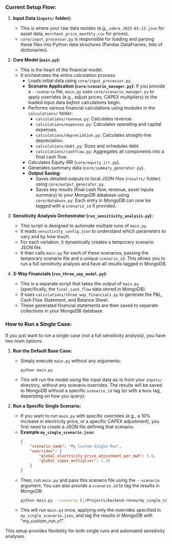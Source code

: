 ### Current Setup Flow:

1.  **Input Data (`inputs/` folder):**
    *   This is where your raw data resides (e.g., `zebre_2025-01-13.json` for asset data, `merchant_price_monthly.csv` for prices).
    *   `core/input_processor.py` is responsible for loading and parsing these files into Python data structures (Pandas DataFrames, lists of dictionaries).

2.  **Core Model (`main.py`):**
    *   This is the heart of the financial model.
    *   It orchestrates the entire calculation process:
        *   Loads initial data using `core/input_processor.py`.
        *   **Scenario Application (`core/scenario_manager.py`):** If you provide a `--scenario` file, `main.py` uses `core/scenario_manager.py` to apply overrides (e.g., adjust prices, CAPEX multipliers) to the loaded input data *before* calculations begin.
        *   Performs various financial calculations using modules in the `calculations/` folder:
            *   `calculations/revenue.py`: Calculates revenue.
            *   `calculations/expenses.py`: Calculates operating and capital expenses.
            *   `calculations/depreciation.py`: Calculates straight-line depreciation.
            *   `calculations/debt.py`: Sizes and schedules debt.
            *   `calculations/cashflow.py`: Aggregates all components into a final cash flow.
        *   Calculates Equity IRR (`core/equity_irr.py`).
        *   Generates summary data (`core/summary_generator.py`).
        *   **Output Saving:**
            *   Saves detailed outputs to local JSON files (`results/` folder) using `core/output_generator.py`.
            *   Saves key results (final cash flow, revenue, asset inputs summary) to your MongoDB database using `core/database.py`. Each entry in MongoDB can now be tagged with a `scenario_id` if provided.

3.  **Sensitivity Analysis Orchestrator (`run_sensitivity_analysis.py`):**
    *   This script is designed to automate multiple runs of `main.py`.
    *   It reads `sensitivity_config.json` to understand which parameters to vary and by how much.
    *   For each variation, it dynamically creates a temporary scenario JSON file.
    *   It then calls `main.py` for each of these scenarios, passing the temporary scenario file and a unique `scenario_id`. This allows you to run a full sensitivity analysis and have all results tagged in MongoDB.

4.  **3-Way Financials (`run_three_way_model.py`):**
    *   This is a separate script that takes the *output* of `main.py` (specifically, the `final_cash_flow` data stored in MongoDB).
    *   It uses `calculations/three_way_financials.py` to generate the P&L, Cash Flow Statement, and Balance Sheet.
    *   These generated financial statements are then saved to separate collections in your MongoDB database.

### How to Run a Single Case:

If you just want to run a single case (not a full sensitivity analysis), you have two main options:

1.  **Run the Default Base Case:**
    *   Simply execute `main.py` without any arguments:
        ```bash
        python main.py
        ```
    *   This will run the model using the input data as-is from your `inputs/` directory, without any scenario overrides. The results will be saved to MongoDB without a specific `scenario_id` tag (or with a `None` tag, depending on how you query).

2.  **Run a Specific Single Scenario:**
    *   If you want to run `main.py` with specific overrides (e.g., a 10% increase in electricity price, or a specific CAPEX adjustment), you first need to create a JSON file defining that scenario.
    *   **Example `my_single_scenario.json`:**
        ```json
        {
            "scenario_name": "My Custom Single Run",
            "overrides": {
                "global_electricity_price_adjustment_per_mwh": 5.0,
                "global_capex_multiplier": 1.10
            }
        }
        ```
    *   Then, run `main.py` and pass this scenario file using the `--scenario` argument. You can also provide a `scenario_id` to tag the results in MongoDB:
        ```bash
        python main.py --scenario C:/Projects/backend-renew/my_single_scenario.json --scenario_id "my_custom_run_v1"
        ```
    *   This will run `main.py` once, applying only the overrides specified in `my_single_scenario.json`, and tag the results in MongoDB with "my_custom_run_v1".

This setup provides flexibility for both single runs and automated sensitivity analyses.